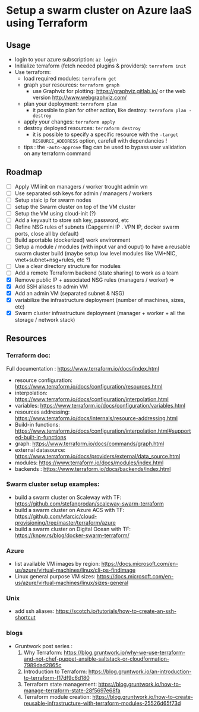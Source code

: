 # Setup a swarm cluster on Azure IaaS using Terraform #

## Usage ##
* login to your azure subscription: `az login`
* Initialize terraform (fetch needed plugins & providers): `terraform init`
* Use terraform: 
    * load required modules: `terraform get`
    * graph your resources: `terraform graph`
        * use Graphviz for plotting: https://graphviz.gitlab.io/ or the web version http://www.webgraphviz.com/
    * plan your deployment: `terraform plan`
        * it possible to plan for other action, like destroy: `terraform plan -destroy`
    * apply your changes: `terraform apply`
    * destroy deployed resources: `terraform destroy`
        * it is possible to specify a specific resource with the `-target RESOURCE_ADDDRESS` option, carefull with dependancies !
    * tips : the `-auto-approve` flag can be used to bypass user validation on any terraform command

## Roadmap ##
- [ ] Apply VM init on managers / worker trought admin vm
- [ ] Use separated ssh keys for admin / managers / workers
- [ ] Setup staic ip for swarm nodes
- [ ] setup the Swarm cluster on top of the VM cluster
- [ ] Setup the VM using cloud-init (?)
- [ ] Add a keyvault to store ssh key, password, etc
- [ ] Refine NSG rules of subnets (Capgemini IP . VPN IP, docker swarm ports, close all by default) 
- [ ] Build aportable (dockerized) work environment
- [ ] Setup a module / modules (with input var and ouput) to have a reusable swarm cluster build (maybe setup low level modules like VM+NIC, vnet+subnet+nsg+rules, etc ?)
- [ ] Use a clear directory structure for modules
- [ ] Add a remote Terraform backend (state sharing) to work as a team
- [X] Remove public IP + associated NSG rules (managers / worker) => 
- [X] Add SSH aliases to admin VM
- [X] Add an admin VM (separated subnet & NSG)
- [X] variabilize the infrastructure deployment (number of machines, sizes, etc)
- [X] Swarm cluster infrastructure deployment (manager + worker + all the storage / network stack)

## Resources ##

### Terraform doc: ###
Full documentation : https://www.terraform.io/docs/index.html

* resource configuration: https://www.terraform.io/docs/configuration/resources.html
* interpolation: https://www.terraform.io/docs/configuration/interpolation.html
* variables: https://www.terraform.io/docs/configuration/variables.html
* resources addressing: https://www.terraform.io/docs/internals/resource-addressing.html
* Build-in functions: https://www.terraform.io/docs/configuration/interpolation.html#supported-built-in-functions
* graph: https://www.terraform.io/docs/commands/graph.html
* external datasource: https://www.terraform.io/docs/providers/external/data_source.html
* modules: https://www.terraform.io/docs/modules/index.html
* backends : https://www.terraform.io/docs/backends/index.html

### Swarm cluster setup examples: ###
* build a swarm cluster on Scaleway  with TF: https://github.com/stefanprodan/scaleway-swarm-terraform
* build a swarm cluster on Azure ACS with TF: https://github.com/vfarcic/cloud-provisioning/tree/master/terraform/azure
* build a swarm cluster on Digital Ocean with TF: https://knpw.rs/blog/docker-swarm-terraform/

### Azure ###
* list available VM images by region: https://docs.microsoft.com/en-us/azure/virtual-machines/linux/cli-ps-findimage
* Linux general purpose VM sizes: https://docs.microsoft.com/en-us/azure/virtual-machines/linux/sizes-general

### Unix ###
* add ssh aliases: https://scotch.io/tutorials/how-to-create-an-ssh-shortcut

### blogs ###
* Gruntwork post series :
    1. Why Terraform: https://blog.gruntwork.io/why-we-use-terraform-and-not-chef-puppet-ansible-saltstack-or-cloudformation-7989dad2865c
    2. Introduction to Terraform: https://blog.gruntwork.io/an-introduction-to-terraform-f17df9c6d180
    3. Terraform state management: https://blog.gruntwork.io/how-to-manage-terraform-state-28f5697e68fa
    4. Terraform module creation: https://blog.gruntwork.io/how-to-create-reusable-infrastructure-with-terraform-modules-25526d65f73d






